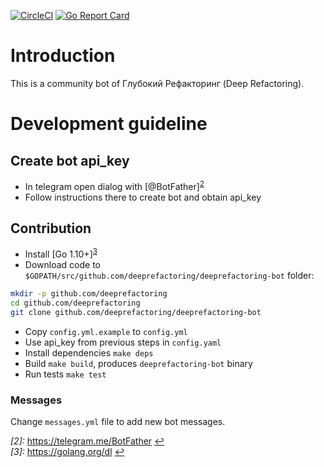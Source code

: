 [![CircleCI](https://circleci.com/gh/deeprefactoring/deeprefactoring-bot/tree/master.svg?style=svg&circle-token=0e2f1cd5497fa9397ce7905df9fe92a2ad4ca86a)](https://circleci.com/gh/deeprefactoring/deeprefactoring-bot/tree/master)
[![Go Report Card](https://goreportcard.com/badge/github.com/deeprefactoring/deeprefactoring-bot)](https://goreportcard.com/report/github.com/deeprefactoring/deeprefactoring-bot)

# Introduction
This is a community bot of Глубокий Рефакторинг (Deep Refactoring).

# Development guideline
## Create bot api_key
* In telegram open dialog with [@BotFather]<sup name="a2">[2](#f2)</sup>
* Follow instructions there to create bot and obtain api_key

## Contribution
* Install [Go 1.10+]<sup name="a3">[3](#f3)</sup>
* Download code to `$GOPATH/src/github.com/deeprefactoring/deeprefactoring-bot` folder:
```bash
mkdir -p github.com/deeprefactoring
cd github.com/deeprefactoring
git clone github.com/deeprefactoring/deeprefactoring-bot
```
* Copy `config.yml.example` to `config.yml`
* Use api_key from previous steps in `config.yaml`
* Install dependencies `make deps`
* Build `make build`, produces `deeprefactoring-bot` binary
* Run tests `make test`

### Messages

Change `messages.yml` file to add new bot messages.

<i name="f2">[2]:</i> https://telegram.me/BotFather [↩](#a2)
<br>
<i name="f3">[3]:</i> https://golang.org/dl [↩](#a3)
